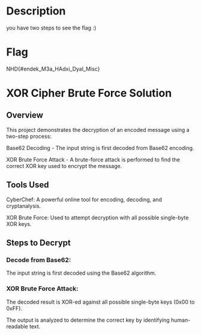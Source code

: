 # Description 
you have two steps to see the flag :) 

# Flag
NHD{#endek_M3a_HAdxi_Dyal_Misc}

# XOR Cipher Brute Force Solution

## Overview

This project demonstrates the decryption of an encoded message using a two-step process:

Base62 Decoding - The input string is first decoded from Base62 encoding.

XOR Brute Force Attack - A brute-force attack is performed to find the correct XOR key used to encrypt the message.

## Tools Used

CyberChef: A powerful online tool for encoding, decoding, and cryptanalysis.

XOR Brute Force: Used to attempt decryption with all possible single-byte XOR keys.

## Steps to Decrypt

### Decode from Base62:

The input string is first decoded using the Base62 algorithm.

### XOR Brute Force Attack:

The decoded result is XOR-ed against all possible single-byte keys (0x00 to 0xFF).

The output is analyzed to determine the correct key by identifying human-readable text.
